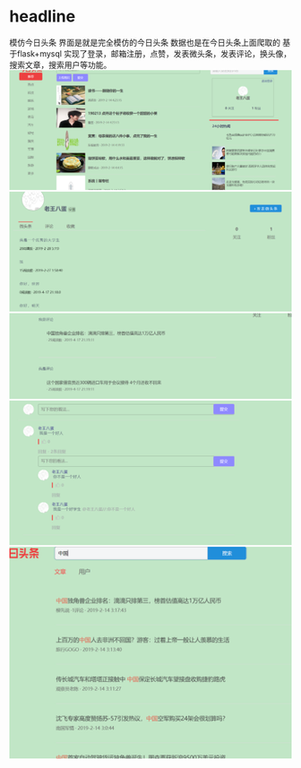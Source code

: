 # headline
模仿今日头条
界面是就是完全模仿的今日头条
数据也是在今日头条上面爬取的
基于flask+mysql
实现了登录，邮箱注册，点赞，发表微头条，发表评论，换头像，搜索文章，搜索用户等功能。
![Image text](https://github.com/cquptvictor/images/raw/master/headline1.png)
![Image text](https://github.com/cquptvictor/images/raw/master/headline2.png)
![Image text](https://github.com/cquptvictor/images/raw/master/headline3.png)
![Image text](https://github.com/cquptvictor/images/raw/master/headline4.png)
![Image text](https://github.com/cquptvictor/images/raw/master/headline5.png)
